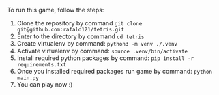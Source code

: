 To run this game, follow the steps: 

1. Clone the repository by command `git clone git@github.com:rafald121/tetris.git`
2. Enter to the directory by command `cd tetris`
3. Create virtualenv by command: `python3 -m venv ./.venv`
4. Activate virtualenv by command: `source .venv/bin/activate`
5. Install required python packages by command: `pip install -r requirements.txt`
6. Once you installed required packages run game by command: `python main.py`
7. You can play now :)